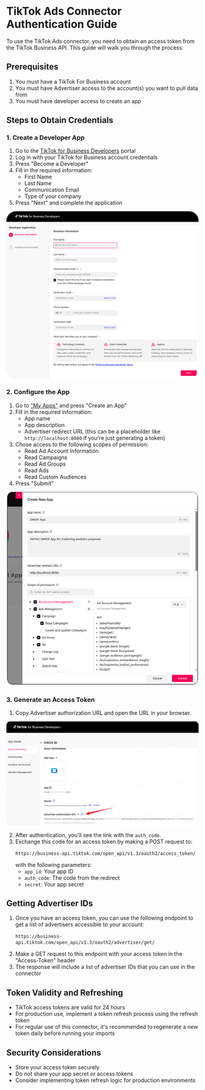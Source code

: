 # TikTok Ads Connector Authentication Guide

To use the TikTok Ads connector, you need to obtain an access token from the TikTok Business API. This guide will walk you through the process.

## Prerequisites

1. You must have a TikTok For Business account
2. You must have Advertiser access to the account(s) you want to pull data from
3. You must have developer access to create an app

## Steps to Obtain Credentials

### 1. Create a Developer App

1. Go to the [TikTok for Business Developers](https://business-api.tiktok.com/portal) portal
2. Log in with your TikTok for Business account credentials
3. Press "Become a Developer"
4. Fill in the required information:
   - First Name
   - Last Name
   - Communication Email
   - Type of your company
5. Press "Next" and complete the application

![TikTok Become a Developer](res/tiktok_developer.png)

### 2. Configure the App

1. Go to ["My Apps"](https://business-api.tiktok.com/portal/apps) and press "Create an App"
2. Fill in the required information:
   - App name
   - App description
   - Advertiser redirect URL (this can be a placeholder like `http://localhost:8080` if you're just generating a token)
3. Chose access to the following scopes of permission:
   - Read Ad Account Information
   - Read Campaigns
   - Read Ad Groups
   - Read Ads
   - Read Custom Audiences
4. Press "Submit"

![TikTok Create App](res/tiktok_createapp.png)

### 3. Generate an Access Token

1. Copy Advertiser authorization URL and open the URL in your browser.

![TikTok URL](res/tiktok_url.png)

2. After authentication, you'll see the link with the `auth_code`.
3. Exchange this code for an access token by making a POST request to:
   ```
   https://business-api.tiktok.com/open_api/v1.3/oauth2/access_token/
   ```
   with the following parameters:
   - `app_id`: Your app ID
   - `auth_code`: The code from the redirect
   - `secret`: Your app secret

## Getting Advertiser IDs

1. Once you have an access token, you can use the following endpoint to get a list of advertisers accessible to your account:
   ```
   https://business-api.tiktok.com/open_api/v1.3/oauth2/advertiser/get/
   ```
2. Make a GET request to this endpoint with your access token in the "Access-Token" header
3. The response will include a list of advertiser IDs that you can use in the connector

## Token Validity and Refreshing

- TikTok access tokens are valid for 24 hours
- For production use, implement a token refresh process using the refresh token
- For regular use of this connector, it's recommended to regenerate a new token daily before running your imports

## Security Considerations

- Store your access token securely
- Do not share your app secret or access tokens
- Consider implementing token refresh logic for production environments 